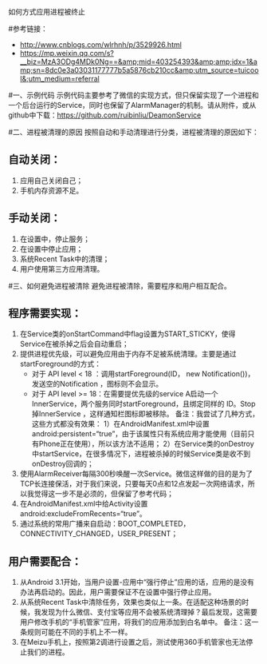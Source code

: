 如何方式应用进程被终止

#参考链接：
* http://www.cnblogs.com/wlrhnh/p/3529926.html
* https://mp.weixin.qq.com/s?__biz=MzA3ODg4MDk0Ng==&amp;mid=403254393&amp;amp;idx=1&amp;sn=8dc0e3a03031177777b5a5876cb210cc&amp;utm_source=tuicool&;utm_medium=referral

#一、示例代码
示例代码主要参考了微信的实现方式，但只保留实现了一个进程和一个后台运行的Service，同时也保留了AlarmManager的机制。请从附件，或从github中下载：https://github.com/ruibinliu/DeamonService

#二、进程被清理的原因
按照自动和手动清理进行分类，进程被清理的原因如下：
## 自动关闭：
1. 应用自己关闭自己；
2. 手机内存资源不足。

## 手动关闭：
1. 在设置中，停止服务；
2. 在设置中停止应用；
3. 系统Recent Task中的清理；
4. 用户使用第三方应用清理。

#三、如何避免进程被清除
避免进程被清除，需要程序和用户相互配合。    

##    程序需要实现：
1. 在Service类的onStartCommand中flag设置为START_STICKY，使得Service在被杀掉之后会自动重启；
2. 提供进程优先级，可以避免应用由于内存不足被系统清理。主要是通过startForeground的方式：
    * 对于 API level < 18 ：调用startForeground(ID， new Notification())，发送空的Notification ，图标则不会显示。
    * 对于 API level >= 18：在需要提优先级的service A启动一个InnerService，两个服务同时startForeground，且绑定同样的 ID。Stop 掉InnerService ，这样通知栏图标即被移除。
    备注：我尝试了几种方式，这些方式都没有效果：
    1）在AndroidManifest.xml中设置android:persistent=“true”，由于该属性只有系统应用才能使用（目前只有Phone正在使用），所以该方法不适用；
    2）在Service类的onDestroy中startService，在很多情况下，进程被杀掉的时候Service类是收不到onDestroy回调的；
3. 使用AlarmReceiver每隔300秒唤醒一次Service。微信这样做的目的是为了TCP长连接保活，对于我们来说，只要每天0点和12点发起一次网络请求，所以我觉得这一步不是必须的，但保留了参考代码；
4. 在AndroidManifest.xml中给Activity设置android:excludeFromRecents=“true”。
5. 通过系统的常用广播来自启动：BOOT_COMPLETED，CONNECTIVITY_CHANGED，USER_PRESENT；

##    用户需要配合：
1. 从Android 3.1开始，当用户设置-应用中“强行停止”应用的话，应用的是没有办法再启动的。因此，用户需要保证不在设置中强行停止应用。
2. 从系统Recent Task中清除任务，效果也类似上一条。在适配这种场景的时候，我发现为什么微信、支付宝等应用不会被系统清理掉？最后发现，这需要用户修改手机的“手机管家”应用，将我们的应用添加到白名单中。
备注：这一条规则可能在不同的手机上不一样。
3. 在Meizu手机上，按照第2调进行设置之后，测试使用360手机管家也无法停止我们的进程。

